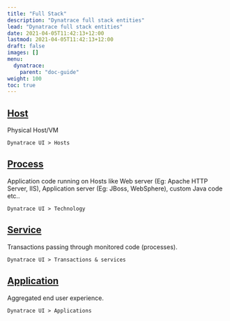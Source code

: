 ```yaml
---
title: "Full Stack"
description: "Dynatrace full stack entities"
lead: "Dynatrace full stack entities"
date: 2021-04-05T11:42:13+12:00
lastmod: 2021-04-05T11:42:13+12:00
draft: false
images: []
menu: 
  dynatrace:
    parent: "doc-guide"
weight: 100
toc: true
---
```


## [Host](https://www.dynatrace.com/support/help/shortlink/hosts-hub)

Physical Host/VM

    Dynatrace UI > Hosts

## [Process](https://www.dynatrace.com/support/help/shortlink/processes-hub)

Application code running on Hosts like Web server (Eg: Apache HTTP Server, IIS), Application server (Eg: JBoss, WebSphere), custom Java code etc..

    Dynatrace UI > Technology

## [Service](https://www.dynatrace.com/support/help/shortlink/transactions-and-services-hub)

Transactions passing through monitored code (processes).

    Dynatrace UI > Transactions & services

## [Application](https://www.dynatrace.com/support/help/shortlink/rum-application-concept)

Aggregated end user experience. 

    Dynatrace UI > Applications

